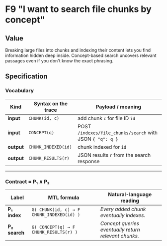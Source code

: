 # F9 "I want to search file chunks by concept"

## Value

Breaking large files into chunks and indexing their content lets you find information hidden deep inside. Concept-based search uncovers relevant passages even if you don't know the exact phrasing.

## Specification

### Vocabulary

| Kind       | Syntax on the trace | Payload / meaning |
| ---------- | ------------------- | ----------------- |
| **input**  | `CHUNK(id, c)`      | add chunk `c` for file ID `id` |
| **input**  | `CONCEPT(q)`        | POST `/indexes/file_chunks/search` with JSON `{ "q": q }` |
| **output** | `CHUNK_INDEXED(id)` | chunk indexed for `id` |
| **output** | `CHUNK_RESULTS(r)`  | JSON results `r` from the search response |

---

### Contract = P₁ ∧ P₂

| Label | MTL formula | Natural-language reading |
| ----- | ----------- | ----------------------- |
| **P₁ index** | `G( CHUNK(id, c) → F CHUNK_INDEXED(id) )` | *Every added chunk eventually indexes.* |
| **P₂ search** | `G( CONCEPT(q) → F CHUNK_RESULTS(r) )` | *Concept queries eventually return relevant chunks.* |

